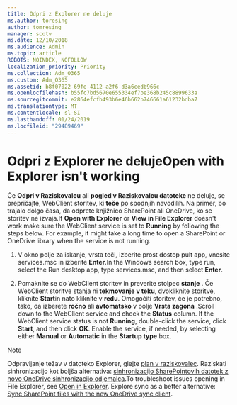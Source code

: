 ```yaml
---
title: Odpri z Explorer ne deluje
ms.author: toresing
author: tomresing
manager: scotv
ms.date: 12/10/2018
ms.audience: Admin
ms.topic: article
ROBOTS: NOINDEX, NOFOLLOW
localization_priority: Priority
ms.collection: Adm_O365
ms.custom: Adm_O365
ms.assetid: b8f07022-69fe-4112-a2f6-d3a6cedb966c
ms.openlocfilehash: b55fc7bd5670e655334ef7be368b245c8899633a
ms.sourcegitcommit: e2864efcfb493b6e46b662b746661a61232bdba7
ms.translationtype: MT
ms.contentlocale: sl-SI
ms.lasthandoff: 01/24/2019
ms.locfileid: "29489469"
---
```

# <a name="open-with-explorer-isnt-working"></a><span data-ttu-id="3ef38-102">Odpri z Explorer ne deluje</span><span class="sxs-lookup"><span data-stu-id="3ef38-102">Open with Explorer isn't working</span></span>

<span data-ttu-id="3ef38-p101">Če **Odpri v Raziskovalcu** ali **pogled v Raziskovalcu datoteke** ne deluje, se prepričajte, WebClient storitev, ki **teče** po spodnjih navodilih. Na primer, bo trajalo dolgo časa, da odprete knjižnico SharePoint ali OneDrive, ko se storitev ne izvaja.</span><span class="sxs-lookup"><span data-stu-id="3ef38-p101">If **Open with Explorer** or **View in File Explorer** doesn't work make sure the WebClient service is set to **Running** by following the steps below. For example, it might take a long time to open a SharePoint or OneDrive library when the service is not running.</span></span> 
  
1. <span data-ttu-id="3ef38-105">V okno polje za iskanje, vrsta teči, izberite prost dostop pult app, vnesite services.msc in izberite **Enter**.</span><span class="sxs-lookup"><span data-stu-id="3ef38-105">In the Windows search box, type run, select the Run desktop app, type services.msc, and then select **Enter**.</span></span>
    
2. <span data-ttu-id="3ef38-p102">Pomaknite se do WebClient storitev in preverite stolpec **stanje** . Če WebClient storitve stanja ni **tekmovanje v teku**, dvokliknite storitve, kliknite **Start**in nato kliknite v **redu**. Omogočiti storitev, če je potrebno, tako, da izberete **ročno** ali **avtomatsko** v polje **Vrsta zagona** .</span><span class="sxs-lookup"><span data-stu-id="3ef38-p102">Scroll down to the WebClient service and check the **Status** column. If the WebClient service status is not **Running**, double-click the service, click **Start**, and then click **OK**. Enable the service, if needed, by selecting either **Manual** or **Automatic** in the **Startup type** box.</span></span> 
    
> [!NOTE]
> <span data-ttu-id="3ef38-p103">Odpravljanje težav v datoteko Explorer, glejte [plan v raziskovalec](https://go.microsoft.com/fwlink/?linkid=871665). Raziskati sinhronizacijo kot boljša alternativa: [sinhronizacijo SharePointovih datotek z novo OneDrive sinhronizacijo odjemalca](https://go.microsoft.com/fwlink/?linkid=871666).</span><span class="sxs-lookup"><span data-stu-id="3ef38-p103">To troubleshoot issues opening in File Explorer, see [Open in Explorer](https://go.microsoft.com/fwlink/?linkid=871665). Explore sync as a better alternative: [Sync SharePoint files with the new OneDrive sync client](https://go.microsoft.com/fwlink/?linkid=871666).</span></span> 
  

